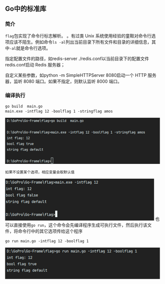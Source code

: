 ## Go中的标准库

### 简介

`flag`包实现了命令行标志解析。 。有过类 Unix 系统使用经验的童鞋对命令行选项应该不陌生。例如命令`ls -al`列出当前目录下所有文件和目录的详细信息，其中`-al`就是命令行选项。

指定配置文件的路径，如redis-server ./redis.conf以当前目录下的配置文件redis.conf启动 Redis 服务器；

自定义某些参数，如python -m SimpleHTTPServer 8080启动一个 HTTP 服务器，监听 8080 端口。如果不指定，则默认监听 8000 端口。

### 编译执行
```shell script
go build  main.go
main.exe -intflag 12 -boolflag 1 -stringflag amos
```
![](.README_images/166f88ea.png)

`如果不设置某个选项，相应变量会取默认值`


![](.README_images/06ded915.png)
也可以直接使用`go run`，这个命令会先编译程序生成可执行文件，然后执行该文件，将命令行中的其它选项传给这个程序
```shell script
go run main.go -intflag 12 -boolflag 1
```
![](.README_images/5531e619.png)




